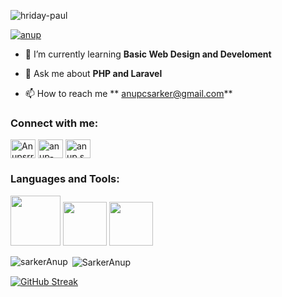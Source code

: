 
<p align="left"> <img src="https://komarev.com/ghpvc/?username=SarkerAnup&label=Profile%20views&color=0e75b6&style=flat" alt="hriday-paul" /> </p>

<p align="left"> <a href="https://x.com/Anupsrr1?t=RWWiDVNwzwZUmrxPRXCJkw&s=35" target="blank"><img src="https://img.shields.io/twitter/follow/Anup sarker?logo=twitter&style=for-the-badge" alt="anup" /></a> </p>

- 🌱 I’m currently learning **Basic Web Design and Develoment**

- 💬 Ask me about **PHP and Laravel**

- 📫 How to reach me ** anupcsarker@gmail.com**

<h3 align="left">Connect with me:</h3>
<p align="left">
<a href="https://x.com/Anupsrr1" target="blank"><img align="center" src="https://raw.githubusercontent.com/rahuldkjain/github-profile-readme-generator/master/src/images/icons/Social/twitter.svg" alt="Anupsrr1" height="30" width="40" /></a>
<a href="https://www.linkedin.com/in/anup-chandra-sarker-286a54317/" target="blank"><img align="center" src="https://raw.githubusercontent.com/rahuldkjain/github-profile-readme-generator/master/src/images/icons/Social/linked-in-alt.svg" alt="anup-chandra-sarker-286a54317 " height="30" width="40" /></a>
 <a href="https://www.facebook.com/anup.sarker.353" target="blank"><img align="center" src="https://raw.githubusercontent.com/rahuldkjain/github-profile-readme-generator/master/src/images/icons/Social/facebook.svg" alt="anup.sarker.353" height="30" width="40" /></a>
 
</p>

<h3 align="left">Languages and Tools:</h3>
<p>
  <img width="80px" src="https://img.shields.io/badge/HTML5-E34F26?style=for-the-badge&logo=html5&logoColor=white" />
  <img width="70px" src="https://img.shields.io/badge/CSS3-1572B6?style=for-the-badge&logo=css3&logoColor=white" />
  
  <img width="70px" src=" https://img.shields.io/badge/PHP-lightgreen?style=for-the-badge&logo=php8&logoColor=white" />
</p>



<p><img align="left" src="https://github-readme-stats.vercel.app/api/top-langs?username=SarkerAnup&show_icons=true&locale=en&layout=compact" alt="sarkerAnup" /></p>

<p>&nbsp;<img align="center" src="https://github-readme-stats.vercel.app/api?username=SarkerAnup&show_icons=true&locale=en" alt="SarkerAnup" /></p>




<p><a href="https://git.io/streak-stats"><img src="https://github-readme-streak-stats.herokuapp.com?user=SarkerAnup&card_width=600" alt="GitHub Streak" /></a></p>
